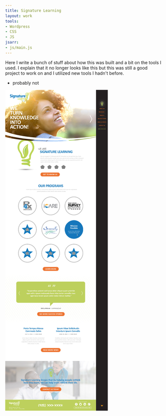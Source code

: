 ```yaml
---
title: Signature Learning
layout: work
tools:
- Wordpress
- CSS
- JS
jsarr:
- js/main.js
---
```


Here I write a bunch of stuff about how this was built and a bit on the tools I used. I explain that it no longer looks like this but this was still a good project to work on and I utilized new tools I hadn't before.

- probably not

![Signature Learning Screenshot 2017](/assets/img/siglearn-home.jpg)